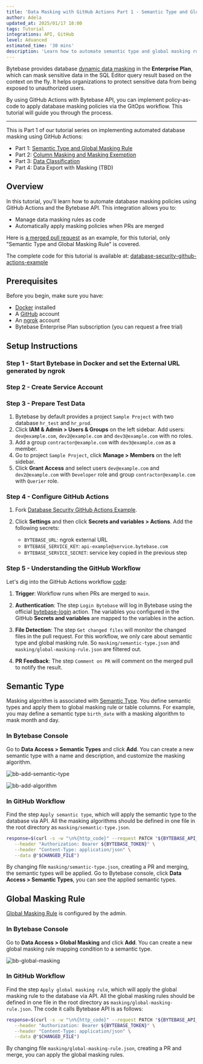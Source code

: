 ```yaml
---
title: 'Data Masking with GitHub Actions Part 1 - Semantic Type and Global Masking Rule'
author: Adela
updated_at: 2025/01/17 18:00
tags: Tutorial
integrations: API, GitHub
level: Advanced
estimated_time: '30 mins'
description: 'Learn how to automate semantic type and global masking rule using GitHub Actions and Bytebase API'
---
```


<IncludeBlock url="/docs/share/tutorials/api-preface"></IncludeBlock>

Bytebase provides database [dynamic data masking](/docs/security/data-masking/overview/) in the **Enterprise Plan**, which can mask sensitive data in the SQL Editor query result based on the context on the fly. It helps organizations to protect sensitive data from being exposed to unauthorized users.

By using GitHub Actions with Bytebase API, you can implement policy-as-code to apply database masking policies via the GitOps workflow. This tutorial will guide you through the process.

---

This is Part 1 of our tutorial series on implementing automated database masking using GitHub Actions:

- Part 1: [Semantic Type and Global Masking Rule](/docs/tutorials/github-action-data-masking-part1)
- Part 2: [Column Masking and Masking Exemption](/docs/tutorials/github-action-data-masking-part2)
- Part 3: [Data Classification](/docs/tutorials/github-action-data-masking-part3)
- Part 4: Data Export with Masking (TBD)

## Overview

In this tutorial, you'll learn how to automate database masking policies using GitHub Actions and the Bytebase API. This integration allows you to:

- Manage data masking rules as code
- Automatically apply masking policies when PRs are merged

Here is [a merged pull request](https://github.com/bytebase/database-security-github-actions-example/pull/81) as an example, for this tutorial, only "Semantic Type and Global Masking Rule" is covered.

<HintBlock type="info">

The complete code for this tutorial is available at: [database-security-github-actions-example](https://github.com/bytebase/database-security-github-actions-example)

</HintBlock>

## Prerequisites

Before you begin, make sure you have:

- [Docker](https://www.docker.com/) installed
- A [GitHub](https://github.com/) account
- An [ngrok](http://ngrok.com/) account
- Bytebase Enterprise Plan subscription (you can request a free trial)

## Setup Instructions

### Step 1 - Start Bytebase in Docker and set the External URL generated by ngrok

<IncludeBlock url="/docs/get-started/install/vcs-with-ngrok"></IncludeBlock>

### Step 2 - Create Service Account

<IncludeBlock url="/docs/share/tutorials/create-service-account"></IncludeBlock>

### Step 3 - Prepare Test Data

1. Bytebase by default provides a project `Sample Project` with two database `hr_test` and `hr_prod`.
1. Click **IAM & Admin > Users & Groups** on the left sidebar. Add users: `dev@example.com`, `dev2@example.com` and `dev3@example.com` with no roles.
1. Add a group `contractor@example.com` with `dev3@example.com` as a member.
1. Go to project `Sample Project`, click **Manage > Members** on the left sidebar.
1. Click **Grant Access** and select users `dev@example.com` and `dev2@example.com` with `Developer` role and group `contractor@example.com` with `Querier` role.

### Step 4 - Configure GitHub Actions

1. Fork [Database Security GitHub Actions Example](https://github.com/bytebase/database-security-github-actions-example).

1. Click **Settings** and then click **Secrets and variables > Actions**. Add the following secrets:

   - `BYTEBASE_URL`: ngrok external URL
   - `BYTEBASE_SERVICE_KEY`: `api-example@service.bytebase.com`
   - `BYTEBASE_SERVICE_SECRET`: service key copied in the previous step

### Step 5 - Understanding the GitHub Workflow

Let's dig into the GitHub Actions workflow [code](https://github.com/bytebase/database-security-github-actions-example/blob/main/.github/workflows/1-bb-masking-semantic-type-global.yml):

1. **Trigger**: Workflow runs when PRs are merged to `main`.

1. **Authentication**: The step `Login Bytebase` will log in Bytebase using the official [bytebase-login](https://github.com/marketplace/actions/bytebase-login) action. The variables you configured in the GitHub **Secrets and variables** are mapped to the variables in the action.

1. **File Detection**: The step `Get changed files` will monitor the changed files in the pull request. For this workflow, we only care about semantic type and global masking rule. So `masking/semantic-type.json` and `masking/global-masking-rule.json` are filtered out.

1. **PR Feedback**: The step `Comment on PR` will comment on the merged pull to notify the result.

## Semantic Type

Masking algorithm is associated with [Semantic Type](/docs/security/data-masking/semantic-types/). You define semantic types and apply them to global masking rule or table columns. For example, you may define a semantic type `birth_date` with a masking algorithm to mask month and day.

### In Bytebase Console

Go to **Data Access > Semantic Types** and click **Add**. You can create a new semantic type with a name and description, and customize the masking algorithm.

![bb-add-semantic-type](/content/docs/tutorials/github-action-data-masking-part1/bb-add-semantic-type.webp)

![bb-add-algorithm](/content/docs/tutorials/github-action-data-masking-part1/bb-add-algorithm.webp)

### In GitHub Workflow

Find the step `Apply semantic type`, which will apply the semantic type to the database via API. All the masking algorithms should be defined in one file in the root directory as `masking/semantic-type.json`.

```bash
response=$(curl -s -w "\n%{http_code}" --request PATCH "${BYTEBASE_API_URL}/settings/bb.workspace.semantic-types?allow_missing=true" \
   --header "Authorization: Bearer ${BYTEBASE_TOKEN}" \
   --header "Content-Type: application/json" \
   --data @"$CHANGED_FILE")
```

By changing file `masking/semantic-type.json`, creating a PR and merging, the semantic types will be applied. Go to Bytebase console, click **Data Access > Semantic Types**, you can see the applied semantic types.

## Global Masking Rule

[Global Masking Rule](/docs/security/data-masking/global-masking-rule/) is configured by the admin.

### In Bytebase Console

Go to **Data Access > Global Masking** and click **Add**. You can create a new global masking rule mapping condition to a semantic type.

![bb-global-masking](/content/docs/tutorials/github-action-data-masking-part1/bb-global-masking.webp)

### In GitHub Workflow

Find the step `Apply global masking rule`, which will apply the global masking rule to the database via API. All the global masking rules should be defined in one file in the root directory as `masking/global-masking-rule.json`. The code it calls Bytebase API is as follows:

```bash
response=$(curl -s -w "\n%{http_code}" --request PATCH "${BYTEBASE_API_URL}/policies/masking_rule?allow_missing=true&update_mask=payload" \
   --header "Authorization: Bearer ${BYTEBASE_TOKEN}" \
   --header "Content-Type: application/json" \
   --data @"$CHANGED_FILE")
```

By changing file `masking/global-masking-rule.json`, creating a PR and merge, you can apply the global masking rules.

<DocLinkBlock url="/docs/tutorials/github-action-data-masking-part2" title="Next Step: Column Masking and Masking Exemption"></DocLinkBlock>
